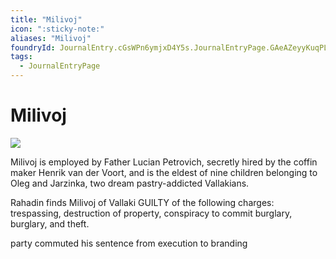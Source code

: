 ```yaml
---
title: "Milivoj"
icon: ":sticky-note:"
aliases: "Milivoj"
foundryId: JournalEntry.cGsWPn6ymjxD4Y5s.JournalEntryPage.GAeAZeyyKuqPL7vN
tags:
  - JournalEntryPage
---
```


# Milivoj
![](tokenizer\cos_tokens\milivoj.webp)

Milivoj is employed by Father Lucian Petrovich, secretly hired by the coffin maker Henrik van der Voort, and is the eldest of nine children belonging to Oleg and Jarzinka, two dream pastry-addicted Vallakians.


Rahadin finds Milivoj of Vallaki GUILTY of the following charges: trespassing, destruction of property, conspiracy to commit burglary, burglary, and theft.

party commuted his sentence from execution to branding